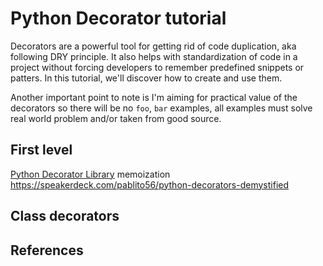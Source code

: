 # Python Decorator tutorial
Decorators are a powerful tool for getting rid of code duplication, aka following DRY principle. It also helps with standardization of code in a project without forcing developers to remember predefined snippets or patters. In this tutorial, we'll discover how to create and use them.

Another important point to note is I'm aiming for practical value of the decorators so there will be no `foo`, `bar` examples, all examples must solve real world problem and/or taken from good source.

## First level
[Python Decorator Library][python_decorator]
memoization
https://speakerdeck.com/pablito56/python-decorators-demystified

## Class decorators


## References
[python_decorator]: https://wiki.python.org/moin/PythonDecoratorLibrary  "Python Decorator Library"
